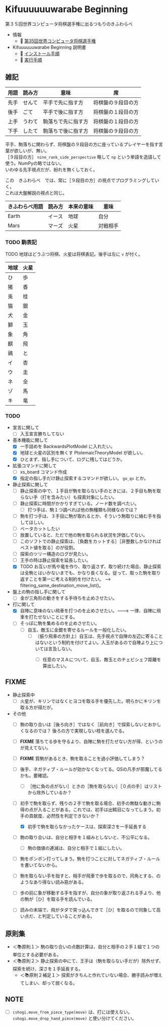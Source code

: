 # Kifuuuuuuwarabe Beginning

第３５回世界コンピュータ将棋選手権に出るつもりのきふわらべ  

* 情報
    * 📖 [第35回世界コンピュータ将棋選手権](http://www2.computer-shogi.org/wcsc35/)
* Kifuuuuuuwarabe Beginning 説明書
    * 📖 [インストール手順](./docs/how_to_install.md)
    * 📖 [実行手順](./docs/how_to_start.md)


## 雑記

| 用語 | 読み方 | 意味               | 席                 |
|------|--------|--------------------|--------------------|
| 先手 | せんて | 平手で先に指す方   | 将棋盤の９段目の方 |
| 後手 | ごて   | 平手で後に指す方   | 将棋盤の１段目の方 |
| 上手 | うわて | 駒落ちで先に指す方 | 将棋盤の１段目の方 |
| 下手 | したて | 駒落ちで後に指す方 | 将棋盤の９段目の方 |

平手、駒落ちに関わらず、将棋盤の９段目の方に座っているプレイヤーを指す言葉が欲しいが、無い。  
［９段目の方］ `nine_rank_side_perspective` 略して `np` という単語を造語して使う。NumPyの略ではない。  
いわゆる先手視点だが、紛れを無くしておく。  

この　きふわらべ　では、常に［９段目の方］の視点でプログラミングしていく。  
これは大盤解説の視点と同じ。  

| きふわらべ用語 | 読み方 | 本来の意味 | 意味     |
|----------------|--------|------------|----------|
| Earth          | イース | 地球       | 自分     |
| Mars           | マーズ | 火星       | 対戦相手 |


### TODO 駒表記

TODO 地球はどうぶつ将棋、火星は将棋表記。後手は左に `v` が付く。

|地球|火星|
|----|----|
|ひ  |歩  |
|猪  |香  |
|兎  |桂  |
|猫  |銀  |
|犬  |金  |
|獅  |玉  |
|象  |角  |
|麒  |飛  |
|鶏  |と  |
|イ  |杏  |
|ウ  |圭  |
|ネ  |全  |
|ゾ  |馬  |
|キ  |竜  |


### TODO

* 宣言に関して
    * [ ] 入玉宣言勝ちしてない
* 基本機能に関して
    * [x] 一手詰めを BackwardsPlotModel に入れたい。
    * [x] 地球と火星の区別を無くす PtolemaicTheoryModel が欲しい。
    * [x] ひとまず、指し手について、ログに残してはどうか。
* 拡張コマンドに関して
    * [ ] xs_board コマンド作成
    * [x] 指定の指し手だけ静止探索するコマンドが欲しい。 `go_qs` とか。
* 静止探索に関して
    * [ ] 静止探索の中で、１手目が駒を取らない手のときには、２手目も駒を取らない手（打を含みたい）も探索対象にしたい。
    * [ ] 静止探索に時間がかかりすぎている。ノード数を調べたい。
        * [ ] 打つ手は、駒１つ調べれば他の駒種類も同様なのでは？
    * [ ] 駒を打つ手は、３手目に駒が取れるとか、そういう駒取りに絡む手を指してほしい。
    * [ ] ベータカットしたい
    * [ ] 放置していると、ただで他の駒を取られる状況を評価してない。
    * [ ] このソフトでの静止探索は、［負数をカットする］［非整数しかなければベスト値を取る］のが役割。
    * [ ] 探索のツリー構造のログが見たい。
    * [ ] 王手の時は静止探索を延長したい。
    * [x] TODO お互いが馬や竜を作り、取り返さず、取り続けた場合、静止探索は全駒とはいかないまでも、かなり長くなる。従って、取った駒を取り返すことを第一に考える制約を付けたい。 --> filtering_same_destination_move_list()。
* 盤上の駒の指し手に関して
    * [ ] 金が三角形の動きをする手待ちを止めさせたい。
* 打に関して
    * [x] 自陣に意味のない飛車を打つのを止めさせたい。---> 一律、自陣に飛車を打たせないことにする。
    * [ ] そっぽに駒を集めるのを止めさせたい。
        * [ ] 自玉、敵玉に金銀を寄せるルールを一般化したい。
            * [ ] （振り飛車の方針上）自玉は、先手視点で自陣の左辺に寄ることはないという制約を付けてよい。入玉があるので自陣より上については言及しない。
                * [ ] 任意のマスＡについて、自玉、敵玉とのチェビシェフ距離を算出したい。


## FIXME

* 静止探索中
    * [ ] 火星が、キリンではなくヒヨコを取る手を優先した。明らかにキリンを取る方が得だが。
* その他
    * [ ] 駒の取り合いは［後ろ向き］ではなく［前向き］で探索しないとおかしくなるのでは？ 後ろの方で実現しない枝を選んでる。
    * [ ] **FIXME** 落ちてる歩を守るより、自陣に駒を打たせない方が得、というのが見えてない。
    * [ ] **FIXME** 質駒があるとき、駒を取ることを過小評価してしまう？
    * [ ] 後手、ネガティブ・ルールが効かなくなってる。QSの凡手が邪魔してるかも。要確認。
        * [ ] ［他に負の点がない］ときの［駒を取らない］［０点の手］はリストから除外しているか？
    * [ ] 初手で駒を取らず、残りの２手で駒を取る場合、初手の無駄な動きに駒得の点が入ることがある。これでは、初手は出鱈目になってしまう。初手の貢献度、必然性を判定できないか？
        * [x] 初手で駒を取らなかったケースは、探索深さを一手延長する
    * [ ] 駒の取り合いは、自分と相手を１組みとしないと、不公平になる。
        * [ ] 駒の価値の逓減は、自分と相手で１組にしたい。
    * [ ] 駒をポンポン打ってしまう。駒を打つことに対してネガティブ・ルールを書いてないから。
    * [ ] 駒を取らない手を指すと、相手が飛車で歩を取るので、同角とする、のようなあり得ない読み筋がある。
    * [ ] 歩の前に象が移動する手を指すが、自分の象が取り返される手より、他の駒が［ひ］を取る手を読んでいる。
    * [ ] 読みの末端で、飛がタダで突っ込んできて［ひ］を取るので同象して高い点だ、と判定していることがある。


## 原則集

* ＜📚原則１＞ 駒の取り合いの点数計算は、自分と相手の２手１組で１つの単位とする必要がある。
* ＜📚原則２＞ 静止探索の中にて、王手は（駒を取らない手だが）除外せず、探索を続け、深さを１手延長する。
    * ＜📚原則２補足１＞ 探索がきちんと作れていない場合、勝手読みが増えてしまい、却って弱くなる。


## NOTE

* [ ] `cshogi.move_from_piece_type(move)` は、打には使えない。 `cshogi.move_drop_hand_piece(move)` と使い分けてください。